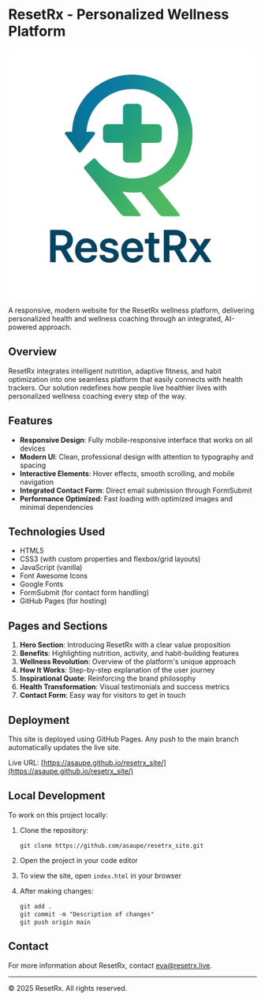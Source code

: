 # ResetRx - Personalized Wellness Platform

![ResetRx Logo](assets/images/ResetRxLogo_transparent.png)

A responsive, modern website for the ResetRx wellness platform, delivering personalized health and wellness coaching through an integrated, AI-powered approach.

## Overview

ResetRx integrates intelligent nutrition, adaptive fitness, and habit optimization into one seamless platform that easily connects with health trackers. Our solution redefines how people live healthier lives with personalized wellness coaching every step of the way.

## Features

- **Responsive Design**: Fully mobile-responsive interface that works on all devices
- **Modern UI**: Clean, professional design with attention to typography and spacing
- **Interactive Elements**: Hover effects, smooth scrolling, and mobile navigation
- **Integrated Contact Form**: Direct email submission through FormSubmit
- **Performance Optimized**: Fast loading with optimized images and minimal dependencies

## Technologies Used

- HTML5
- CSS3 (with custom properties and flexbox/grid layouts)
- JavaScript (vanilla)
- Font Awesome Icons
- Google Fonts
- FormSubmit (for contact form handling)
- GitHub Pages (for hosting)

## Pages and Sections

1. **Hero Section**: Introducing ResetRx with a clear value proposition
2. **Benefits**: Highlighting nutrition, activity, and habit-building features
3. **Wellness Revolution**: Overview of the platform's unique approach
4. **How It Works**: Step-by-step explanation of the user journey
5. **Inspirational Quote**: Reinforcing the brand philosophy
6. **Health Transformation**: Visual testimonials and success metrics
7. **Contact Form**: Easy way for visitors to get in touch

## Deployment

This site is deployed using GitHub Pages. Any push to the main branch automatically updates the live site.

Live URL: [https://asaupe.github.io/resetrx_site/](https://asaupe.github.io/resetrx_site/)

## Local Development

To work on this project locally:

1. Clone the repository:
   ```
   git clone https://github.com/asaupe/resetrx_site.git
   ```

2. Open the project in your code editor

3. To view the site, open `index.html` in your browser

4. After making changes:
   ```
   git add .
   git commit -m "Description of changes"
   git push origin main
   ```

## Contact

For more information about ResetRx, contact [eva@resetrx.live](mailto:eva@resetrx.live).

---

© 2025 ResetRx. All rights reserved.